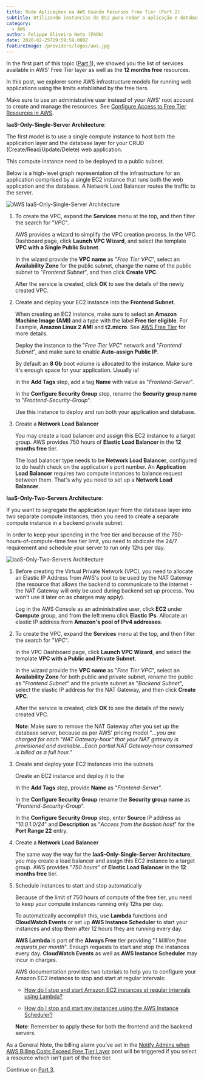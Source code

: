 ```yaml
---
title: Rode Aplicações na AWS Usando Recursos Free Tier (Part 2)
subtitle: Utilizando instancias de EC2 para rodar a aplicação e database na AWS.
category:
  - AWS
author: Felippe Oliveira Neto (FAON)
date: 2020-02-25T19:59:59.000Z
featureImage: /providers/logos/aws.jpg
---
```

In the first part of this topic ([Part 1](/aws-host-apps-part-1)), we showed you the list of services available in AWS' Free Tier layer as well as the **12 months free** resources.

In this post, we explorer some AWS infrastructure models for running web applications using the limits established by the free tiers.

Make sure to use an administrative user instead of your AWS' root account to create and manage the resources. See [Configure Access to Free Tier Resources in AWS](/aws-provide-access-resources).

**IaaS-Only-Single-Server Architecture**:

The first model is to use a single compute instance to host both the application layer and the database layer for your CRUD (Create/Read/Update/Delete) web application.

This compute instance need to be deployed to a public subnet.

Below is a high-level graph representation of the infrastructure for an application comprised by a single EC2 instance that runs both the web application and the database. A Network Load Balancer routes the traffic to the server.

![AWS IaaS-Only-Single-Server Architecture](/uploads/aws/aws-iaas-only-single-server-architecture.jpg)

1. To create the VPC, expand the **Services** menu at the top, and then filter the search for "_VPC_".

    AWS provides a wizard to simplify the VPC creation process. In the VPC Dashboard page, click **Launch VPC Wizard**, and select the template **VPC with a Single Public Subnet**.

    In the wizard provide the **VPC name** as "_Free Tier VPC_", select an **Availability Zone** for the public subnet, change the name of the public subnet to "_Frontend Subnet_", and then click **Create VPC**.

    After the service is created, click **OK** to see the details of the newly created VPC.

2. Create and deploy your EC2 instance into the **Frontend Subnet**.

    When creating an EC2 instance, make sure to select an **Amazon Machine Image (AMI)** and a type with the label **Free tier eligible**. For Example, **Amazon Linux 2 AMI** and **t2.micro**. See [AWS Free Tier](https://aws.amazon.com/free) for more details.

    Deploy the instance to the "_Free Tier VPC_" network and "_Frontend Subnet_", and make sure to enable **Auto-assign Public IP**.

    By default an **8 Gb** boot volume is allocated to the instance. Make sure it's enough space for your application. Usually is!

    In the **Add Tags** step, add a tag **Name** with value as "_Frontend-Server_".

    In the **Configure Security Group** step, rename the **Security group name** to "_Frontend-Security-Group_".

    Use this instance to deploy and run both your application and database.

3. Create a **Network Load Balancer**

    You may create a load balancer and assign this EC2 instance to a target group. AWS provides 750 hours of **Elastic Load Balancer** in the **12 months free** tier.

    The load balancer type needs to be **Network Load Balancer**, configured to do health check on the application's port number. An **Application Load Balancer** requires two compute instances to balance request between them. That's why you need to set up a **Network Load Balancer**.

**IaaS-Only-Two-Servers Architecture**:

If you want to segregate the application layer from the database layer into two separate compute instances, then you need to create a separate compute instance in a backend private subnet.

In order to keep your spending in the free tier and because of the 750-hours-of-compute-time free tier limit, you need to abdicate the 24/7 requirement and schedule your server to run only 12hs per day.

![IaaS-Only-Two-Servers Architecture](/uploads/aws/aws-iaas-only-2-servers-architecture.jpg)

1. Before creating the Virtual Private Network (VPC), you need to allocate an Elastic IP Address from AWS's pool to be used by the NAT Gateway (the resource that allows the backend to communicate to the internet - the NAT Gateway will only be used during backend set up process. You won't use it later on as charges may apply).

    Log in the AWS Console as an administrative user, click **EC2** under **Compute** group, and from the left menu click **Elastic IPs**. Allocate an elastic IP address from **Amazon's pool of IPv4 addresses**.

2. To create the VPC, expand the **Services** menu at the top, and then filter the search for "_VPC_".

    In the VPC Dashboard page, click **Launch VPC Wizard**, and select the template **VPC with a Public and Private Subnet**.

    In the wizard provide the **VPC name** as "_Free Tier VPC_", select an **Availability Zone** for both public and private subnet, rename the public as "_Frontend Subnet_" and the private subnet as "_Backend Subnet_", select the elastic IP address for the NAT Gateway, and then click **Create VPC**.

    After the service is created, click **OK** to see the details of the newly created VPC.

    **Note**: Make sure to remove the NAT Gateway after you set up the database server, because as per AWS' pricing model "_...you are charged for each “NAT Gateway-hour" that your NAT gateway is provisioned and available...Each partial NAT Gateway-hour consumed is billed as a full hour._"

3. Create and deploy your EC2 instances into the subnets.

    Create an EC2 instance and deploy it to the  

    In the **Add Tags** step, provide **Name** as "_Frontend-Server_".

    In the **Configure Security Group** rename the **Security group name** as "_Frontend-Security-Group_".

    In the **Configure Security Group** step, enter **Source** IP address as "_10.0.1.0/24_" and **Description** as "_Access from the bastion host_" for the **Port Range 22** entry.

4. Create a **Network Load Balancer**

    The same way the way for the **IaaS-Only-Single-Server Architecture**, you may create a load balancer and assign this EC2 instance to a target group. AWS provides "_750 hours_" of **Elastic Load Balancer** in the **12 months free** tier.

5. Schedule instances to start and stop automatically

    Because of the limit of 750 hours of compute of the free tier, you need to keep your compute instances running only 12hs per day.

    To automatically accomplish this, use **Lambda** functions and **CloudWatch Events** or set up **AWS Instance Scheduler** to start your instances and stop them after 12 hours they are running every day.

    **AWS Lambda** is part of the **Always Free** tier providing "_1 Million free requests per month_". Enough requests to start and stop the instances every day. **CloudWatch Events** as well as **AWS Instance Scheduler** may incur in charges.

    AWS documentation provides two tutorials to help you to configure your Amazon EC2 instances to stop and start at regular intervals:
    * [How do I stop and start Amazon EC2 instances at regular intervals using Lambda?](https://aws.amazon.com/premiumsupport/knowledge-center/start-stop-lambda-cloudwatch/)

    * [How do I stop and start my instances using the AWS Instance Scheduler?](https://aws.amazon.com/premiumsupport/knowledge-center/stop-start-instance-scheduler/)

    **Note**: Remember to apply these for both the frontend and the backend servers.

As a General Note, the billing alarm you've set in the [Notify Admins when AWS Billing Costs Exceed Free Tier Layer](/aws-notify-admin-billing-costs) post will be triggered if you select a resource which isn't part of the free tier.

Continue on [Part 3](/aws-host-apps-part-3).

